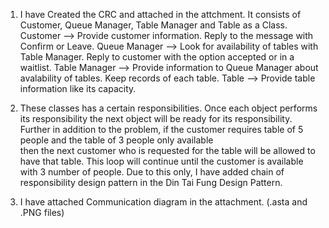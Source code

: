 

  1.  I have Created the CRC and attached in the attchment. It consists of Customer, Queue Manager, Table Manager 
      and Table as a Class. 
      Customer --> Provide customer information. 
                   Reply to the message with Confirm or Leave. 
      Queue Manager --> Look for availability of tables with Table Manager. 
                        Reply to customer with the option accepted or in a waitlist. 
      Table Manager --> Provide information to Queue Manager about avalability of tables. 
                        Keep records of each table. 
      Table --> Provide table information like its capacity.

 2.  These classes has a certain responsibilities. Once each object performs its responsibility the next object will be 
     ready for its responsibility. 
     Further in addition to the problem, if the customer requires table of 5 people and the table of 3 people only available      
     then the next customer who is requested for the table will be allowed to have that table. This loop will continue until
     the customer is available with 3 number of people. Due to this only, I have added chain of responsibility design pattern
     in the Din Tai Fung Design Pattern. 
     
 3. I have attached Communication diagram in the attachment. (.asta and .PNG files)
